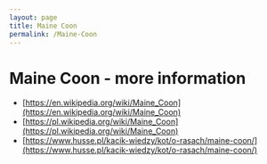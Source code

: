 ```yaml
---
layout: page
title: Maine Coon
permalink: /Maine-Coon
---
```

# **Maine Coon** - more information 
- [https://en.wikipedia.org/wiki/Maine_Coon](https://en.wikipedia.org/wiki/Maine_Coon) 
- [https://pl.wikipedia.org/wiki/Maine_Coon](https://pl.wikipedia.org/wiki/Maine_Coon) 
- [https://www.husse.pl/kacik-wiedzy/kot/o-rasach/maine-coon/](https://www.husse.pl/kacik-wiedzy/kot/o-rasach/maine-coon/) 
